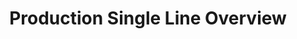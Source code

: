 ---
layout: article
title: Production Single Line Overview
description: 
  - This board gives an overview about the current is/target state of an order and displays the current OEE and a history how the OEE has developed. Replace the variables with your data sources and make it yours.
lang: en
weight: 500
isDraft: false
ref: Production_Single_Line_Overview
category:
  - Production
image: Production_Single_Line_Overview_EN.png
download: Production_Single_Line_Overview_EN.pbmx
overview_description:
overview_benefits:
overview_data_sources:
---